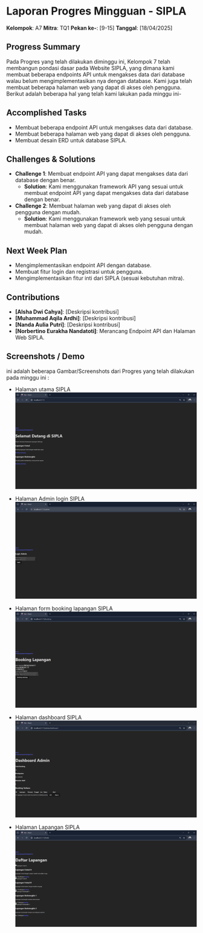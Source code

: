 # Laporan Progres Mingguan - SIPLA
**Kelompok**: A7
**Mitra**: TQ1
**Pekan ke-**: [9-15]
**Tanggal**: [18/04/2025]

## Progress Summary
Pada Progres yang telah dilakukan diminggu ini, Kelompok 7 telah membangun pondasi dasar pada Website SIPLA, yang dimana kami membuat beberapa endpoints API untuk mengakses data dari database walau belum mengimplementasikan nya dengan database. Kami juga telah membuat beberapa halaman web yang dapat di akses oleh pengguna. Berikut adalah beberapa hal yang telah kami lakukan pada minggu ini-

## Accomplished Tasks
- Membuat beberapa endpoint API untuk mengakses data dari database.
- Membuat beberapa halaman web yang dapat di akses oleh pengguna.
- Membuat desain ERD untuk database SIPLA.

## Challenges & Solutions
- **Challenge 1**: Membuat endpoint API yang dapat mengakses data dari database dengan benar.
  - **Solution**: Kami menggunakan framework API yang sesuai untuk membuat endpoint API yang dapat mengakses data dari database dengan benar.
- **Challenge 2**: Membuat halaman web yang dapat di akses oleh pengguna dengan mudah.
  - **Solution**: Kami menggunakan framework web yang sesuai untuk membuat halaman web yang dapat di akses oleh pengguna dengan mudah.

## Next Week Plan
- Mengimplementasikan endpoint API dengan database.
- Membuat fitur login dan registrasi untuk pengguna.
- Mengimplementasikan fitur inti dari SIPLA (sesuai kebutuhan mitra).

## Contributions
- **[Alsha Dwi Cahya]**: [Deskripsi kontribusi]
- **[Muhammad Aqila Ardhi]**: [Deskripsi kontribusi]
- **[Nanda Aulia Putri]**: [Deskripsi kontribusi]
- **[Norbertino Eurakha Nandatoti]**: Merancang Endpoint API dan Halaman Web SIPLA.

## Screenshots / Demo

ini adalah beberapa Gambar/Screenshots dari Progres yang telah dilakukan pada minggu ini :
- Halaman utama SIPLA
![Gambar 1: Halaman Utama SIPLA](asset/home.png)

- Halaman Admin login SIPLA
![Gambar 2: Login admin](asset/admin-login.png)

- Halaman form booking lapangan SIPLA
![Gambar 3: Form booking lapangan](asset/booking.png)

- Halaman dashboard SIPLA
![Gambar 4: Dashboard SIPLA](asset/admin-dahsboard.png)

- Halaman Lapangan SIPLA
![Gambar 5: Lapangan SIPLA](asset/lapangan.png)